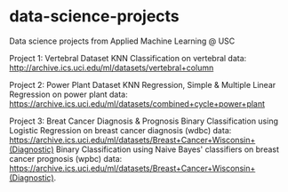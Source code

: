 # data-science-projects
Data science projects from Applied Machine Learning @ USC

Project 1: Vertebral Dataset
KNN Classification on vertebral data: http://archive.ics.uci.edu/ml/datasets/vertebral+column

Project 2: Power Plant Dataset
KNN Regression, Simple & Multiple Linear Regression on power plant data: https://archive.ics.uci.edu/ml/datasets/combined+cycle+power+plant

Project 3: Breat Cancer Diagnosis & Prognosis
Binary Classification using Logistic Regression on breast cancer diagnosis (wdbc) data: https://archive.ics.uci.edu/ml/datasets/Breast+Cancer+Wisconsin+(Diagnostic)
Binary Classification using Naive Bayes' classifiers on breast cancer prognosis (wpbc) data: https://archive.ics.uci.edu/ml/datasets/Breast+Cancer+Wisconsin+(Diagnostic).
